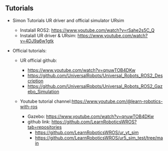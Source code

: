 ## Tutorials

- Simon Tutorials UR driver and official simulator URsim 
    - Instalall ROS2: https://www.youtube.com/watch?v=rSahe2s5C_Q
    - Instalall UR driver & URsim: https://www.youtube.com/watch?v=4DJ9a6w1gtk

- Official tutorials:
    - UR official github: 
        - https://www.youtube.com/watch?v=qnuwTOB4DKw
        - https://github.com/UniversalRobots/Universal_Robots_ROS2_Description
        - https://github.com/UniversalRobots/Universal_Robots_ROS2_Gazebo_Simulation

    - Youtube tutorial channel:https://www.youtube.com/@learn-robotics-with-ros
        - Gazebo: https://www.youtube.com/watch?v=qnuwTOB4DKw
        - github link: https://github.com/LearnRoboticsWROS?tab=repositories
            - https://github.com/LearnRoboticsWROS/ur_yt_sim
            - https://github.com/LearnRoboticsWROS/ur5_sim_test/tree/main
